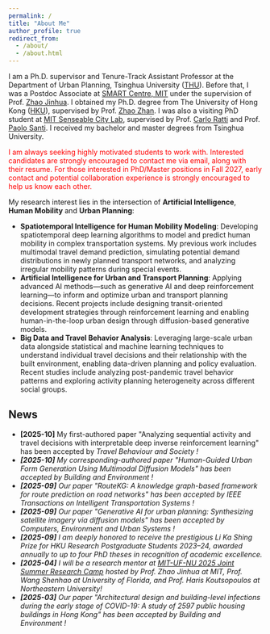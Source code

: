 ```yaml
---
permalink: /
title: "About Me"
author_profile: true
redirect_from: 
  - /about/
  - /about.html
---
```


I am a Ph.D. supervisor and Tenure-Track Assistant Professor at the Department of Urban Planning, Tsinghua University ([THU](https://www.arch.tsinghua.edu.cn/column/Departments)). Before that, I was a Postdoc Associate at [SMART Centre, MIT](https://m3s.mit.edu/our-team/yuebing-liang) under the supervision of Prof. [Zhao Jinhua](https://mobility.mit.edu/people/jinhua-zhao). I obtained my Ph.D. degree from The University of Hong Kong ([HKU](https://www.arch.hku.hk/departments-and-divisions/department-of-urban-planning-and-design/)), supervised by Prof. [Zhao Zhan](https://zhanzhaowf.github.io/). I was also a visiting PhD student at [MIT Senseable City Lab](https://senseable.mit.edu/), supervised by Prof. [Carlo Ratti](https://dusp.mit.edu/people/carlo-ratti) and Prof. [Paolo Santi](https://www.mmi.mit.edu/people/paolo-santi). I received my bachelor and master degrees from Tsinghua University. 

<p style="color:red">I am always seeking highly motivated students to work with. Interested candidates are strongly encouraged to contact me via email, along with their resume. For those interested in PhD/Master positions in Fall 2027, early contact and potential collaboration experience is strongly encouraged to help us know each other. </p>

<!-- <div style="background-color:#ffe6e6; color:#b30000; padding:12px; border-left:6px solid #b30000; font-weight:bold; font-size:16px;">
<p style="color:red">For students who have reached out, I truly appreciate your interest. Due to the large number of applications, only a limited number of shortlisted candidates will be contacted for the next steps. I sincerely apologize for not being able to respond to everyone individually.</p>
</div> -->

<!-- <div style="background-color:#ffe6e6; color:#b30000; padding:12px; border-left:6px solid #b30000; font-weight:bold; font-size:16px;">
    Dr. Liang is currently seeking highly motivated Ph.D. and Master’s students for 2026. Interested candidates are strongly encouraged to contact her via email, along with their resume and transcripts.
</div> -->

My research interest lies in the intersection of **Artificial Intelligence**, **Human Mobility** and **Urban Planning**: 
* **Spatiotemporal Intelligence for Human Mobility Modeling**: Developing spatiotemporal deep learning algorithms to model and predict human mobility in complex transportation systems. My previous work includes multimodal travel demand prediction, simulating potential demand distributions in newly planned transport networks, and analyzing irregular mobility patterns during special events.
* **Artificial Intelligence for Urban and Transport Planning**: Applying advanced AI methods—such as generative AI and deep reinforcement learning—to inform and optimize urban and transport planning decisions. Recent projects include designing transit-oriented development strategies through reinforcement learning and enabling human-in-the-loop urban design through diffusion-based generative models.
* **Big Data and Travel Behavior Analysis**: Leveraging large-scale urban data alongside statistical and machine learning techniques to understand individual travel decisions and their relationship with the built environment, enabling data-driven planning and policy evaluation. Recent studies include analyzing post-pandemic travel behavior patterns and exploring activity planning heterogeneity across different social groups.   


## News
* **[2025-10]** My first-authored paper "Analyzing sequential activity and travel decisions with interpretable deep inverse reinforcement learning" has been accepted by <i> Travel Behaviour and Society <i>!
* **[2025-10]** My corresponding-authored paper "Human-Guided Urban Form Generation Using Multimodal Diffusion Models" has been accepted by <i> Building and Environment <i>!
* **[2025-09]** Our paper "RouteKG: A knowledge graph-based framework for route prediction on road networks" has been accepted by <i> IEEE Transactions on Intelligent Transportation Systems <i>!
* **[2025-09]** Our paper "Generative AI for urban planning: Synthesizing satellite imagery via diffusion models" has been accepted by <i> Computers, Environment and Urban Systems <i>!
* **[2025-09]** I am deeply honored to receive the prestigious Li Ka Shing Prize for HKU Research Postgraduate Students 2023–24, awarded annually to up to four PhD theses in recognition of academic excellence.
* **[2025-04]** I will be a research mentor at [MIT-UF-NU 2025 Joint Summer Research Camp](https://mobility.mit.edu/openings) hosted by Prof. Zhao Jinhua at MIT, Prof. Wang Shenhao at University of Florida, and Prof. Haris Koutsopoulos at Northeastern University!
* **[2025-03]** Our paper "Architectural design and building-level infections during the early stage of COVID-19: A study of 2597 public housing buildings in Hong Kong" has been accepted by <i> Building and Environment <i>!


